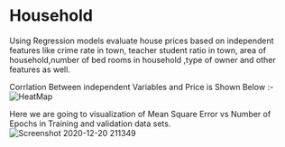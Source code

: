 # Household
Using Regression models evaluate house prices based on independent features like crime rate in town, teacher student ratio in town, area of household,number of bed rooms in household ,type of owner and other features as well. 

Corrlation Between  independent Variables and Price is Shown Below :-
![HeatMap](https://user-images.githubusercontent.com/60821747/102717822-ccd24b80-430a-11eb-9693-7fd3e2a3f348.png)

Here we are going to visualization of Mean Square Error vs Number of Epochs in Training and validation data sets.
![Screenshot 2020-12-20 211349](https://user-images.githubusercontent.com/60821747/102718024-d3ad8e00-430b-11eb-9b8d-eed4e0b055c9.png)

